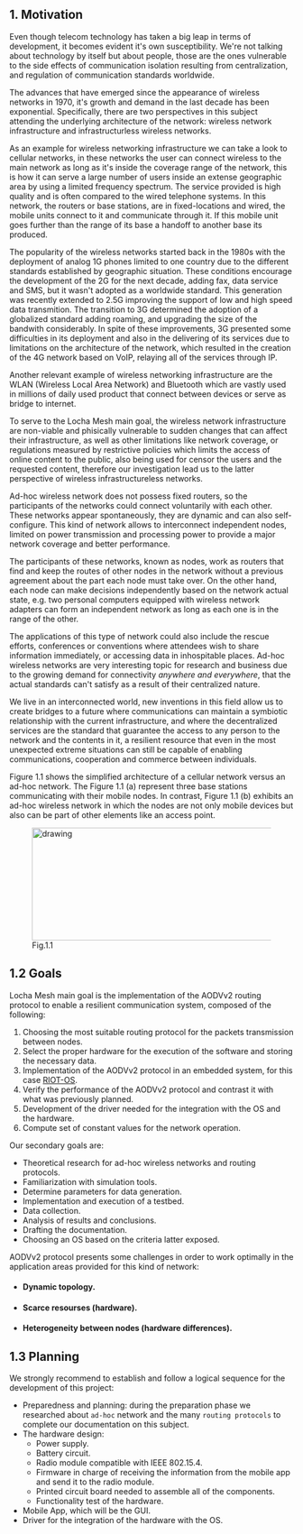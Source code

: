 ## 1. Motivation

Even though telecom technology has taken a big leap in terms of development, it becomes evident it's own susceptibility. We're not talking about technology by itself but about people, those are the ones vulnerable to the side effects of communication isolation resulting from centralization, and regulation of communication standards worldwide.

The advances that have emerged since the appearance of wireless networks in 1970, it's growth and demand in the last decade has been exponential. Specifically, there are two perspectives in this subject attending the underlying architecture of the network: wireless network infrastructure and infrastructurless wireless networks.

As an example for wireless networking infrastructure we can take a look to cellular networks, in these networks the user can connect wireless to the main network as long as it's inside the coverage range of the network, this is how it can serve a large number of users inside an extense geographic area by using a limited frequency spectrum. The service provided is high quality and is often compared to the wired telephone systems. In this network, the routers or base stations, are in fixed-locations and wired, the mobile units connect to it and communicate through it. If this mobile unit goes further than the range of its base a handoff to another base its produced.

The popularity of the wireless networks started back in the 1980s with the deployment of analog 1G phones limited to one country due to the different standards established by geographic situation. These conditions encourage the development of the 2G for the next decade, adding fax, data service and SMS, but it wasn't adopted as a worldwide standard. This generation was recently extended to 2.5G improving the support of low and high speed data transmition. The transition to 3G determined the adoption of a globalized standard adding roaming, and upgrading the size of the bandwith considerably. In spite of these improvements, 3G presented some difficulties in its deployment and also in the delivering of its services due to limitations on the architecture of the network, which resulted in the creation of the 4G network based on VoIP, relaying all of the services through IP.

Another relevant example of wireless networking infrastructure are the WLAN (Wireless Local Area Network) and Bluetooth which are vastly used in millions of daily used product that connect between devices or serve as bridge to internet.

To serve to the Locha Mesh main goal, the wireless network infrastructure are non-viable and phisically vulnerable to sudden changes that can affect their infrastructure, as well as other limitations like network coverage, or regulations measured by restrictive policies which limits the access of online content to the public, also being used for censor the users and the requested content, therefore our investigation lead us to the latter perspective of wireless infrastructureless networks.

Ad-hoc wireless network does not possess fixed routers, so the participants of the networks could connect voluntarily with each other. These networks appear spontaneously, they are dynamic and can also self-configure. This kind of network allows to interconnect independent nodes, limited on power transmission and processing power to provide a major network coverage and better performance. 

The participants of these networks, known as nodes, work as routers that find and keep the routes of other nodes in the network without a previous agreement about the part each node must take over. On the other hand, each node can make decisions independently based on the network actual state, e.g. two personal computers equipped with wireless network adapters can form an independent network as long as each one is in the range of the other.

The applications of this type of network could also include the rescue efforts, conferences or conventions where attendees wish to share information immediately, or accessing data in inhospitable places. Ad-hoc wireless networks are very interesting topic for research and business due to the growing demand for connectivity _anywhere and everywhere_, that the actual standards can't satisfy as a result of their centralized nature.

We live in an interconnected world, new inventions in this field allow us to create bridges to a future where communications can maintain a symbiotic relationship with the current infrastructure, and where the decentralized services are the standard that guarantee the access to any person to the network and the contents in it, a resilient resource that even in the most unexpected extreme situations can still be capable of enabling communications, cooperation and commerce between individuals. 

Figure 1.1 shows the simplified architecture of a cellular network versus an ad-hoc network.
The Figure 1.1 (a) represent three base stations communicating with their mobile nodes. In contrast, Figure 1.1 (b) exhibits an ad-hoc wireless network in which the nodes are not only mobile devices but also can be part of other elements like an access point.



<figure>
  <img src="imple_pic/network-topology.png" alt="drawing" height="200" width="450" align="center"/>
  <figcaption>Fig.1.1</figcaption>
</figure>


## 1.2 Goals

Locha Mesh main goal is the implementation of the AODVv2 routing protocol to enable a resilient communication system, composed of the following:

1. Choosing the most suitable routing protocol for the packets transmission between nodes.
2. Select the proper hardware for the execution of the software and storing the necessary data. 
3. Implementation of the AODVv2 protocol in an embedded system, for this case [RIOT-OS](https://www.riot-os.org/).
4. Verify the performance of the AODVv2 protocol and contrast it with what was previously planned. 
5. Development of the driver needed for the integration with the OS and the hardware. 
6. Compute set of constant values for the network operation.

Our secondary goals are:

- Theoretical research for ad-hoc wireless networks and routing protocols.
- Familiarization with simulation tools.
- Determine parameters for data generation.
- Implementation and execution of a testbed.
- Data collection.
- Analysis of results and conclusions.
- Drafting the documentation.
- Choosing an OS based on the criteria latter exposed.

AODVv2 protocol presents some challenges in order to work optimally in the application areas provided for this kind of network:

<ul class="w3-ul w3-border">
 <li><h4>Dynamic topology.</h4></li>
 <li><h4>Scarce resourses (hardware).</h4></li>
 <li><h4>Heterogeneity between nodes (hardware differences).</h4></li>
</ul>




## 1.3 Planning

We strongly recommend to establish and follow a logical sequence for the development of this project:

- Preparedness and planning: during the preparation phase we researched about ```ad-hoc``` network and the many ```routing protocols``` to complete our documentation on this subject.
- The hardware design:
  - Power supply.
  - Battery circuit.
  - Radio module compatible with IEEE 802.15.4.
  - Firmware in charge of receiving the information from the mobile app and send it to the radio module.
  - Printed circuit board needed to assemble all of the components.
  - Functionality test of the hardware.
- Mobile App, which will be the GUI.
- Driver for the integration of the hardware with the OS.
